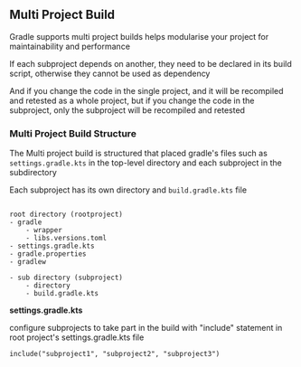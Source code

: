 ## Multi Project Build

Gradle supports multi project builds helps modularise your project for maintainability and performance

If each subproject depends on another, they need to be declared in its build script, otherwise they cannot be used as dependency

And if you change the code in the single project, and it will be recompiled and retested as a whole project, but if you change the code in the subproject, only the subproject will be recompiled and retested

### Multi Project Build Structure

The Multi project build is structured that placed gradle's files such as `settings.gradle.kts` in the top-level directory and each subproject in the subdirectory

Each subproject has its own directory and `build.gradle.kts` file

```text

root directory (rootproject)
- gradle
    - wrapper
    - libs.versions.toml
- settings.gradle.kts
- gradle.properties
- gradlew

- sub directory (subproject)
    - directory
    - build.gradle.kts
``` 

**settings.gradle.kts**

configure subprojects to take part in the build with "include" statement in root project's settings.gradle.kts file

```text
include("subproject1", "subproject2", "subproject3")
```


